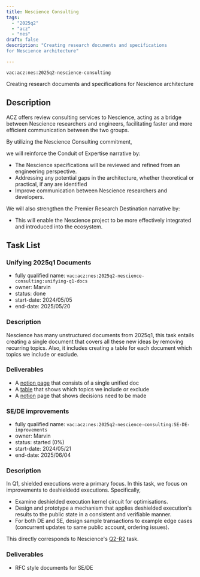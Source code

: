 ```yaml
---
title: Nescience Consulting
tags:
  - "2025q2"
  - "acz"
  - "nes"
draft: false
description: "Creating research documents and specifications 
for Nescience architecture"

---
```


`vac:acz:nes:2025q2-nescience-consulting`

Creating research documents and specifications 
for Nescience architecture
## Description

ACZ offers review consulting services to Nescience, 
acting as a bridge between Nescience researchers and engineers, 
facilitating faster and more efficient communication between the two groups.

By utilizing the Nescience Consulting commitment, 

we will reinforce the Conduit of Expertise narrative by:
* The Nescience specifications will be reviewed and refined from an engineering perspective.
* Addressing any potential gaps in the architecture, whether theoretical or practical, 
if any are identified
* Improve communication between Nescience researchers and developers.

We will also strengthen the Premier Research Destination narrative by: 
* This will enable the Nescience project to be more effectively integrated 
and introduced into the ecosystem.

## Task List

### Unifying 2025q1 Documents
* fully qualified name: `vac:acz:nes:2025q2-nescience-consulting:unifying-q1-docs`
* owner: Marvin
* status: done
* start-date: 2024/05/05
* end-date: 2025/05/20

### Description
Nescience has many unstructured documents from 2025q1, this task entails creating a single document 
that covers all these new ideas by removing recurring topics. Also, it includes creating a table for each document
which topics we include or exclude. 


### Deliverables
* A [notion page](https://www.notion.so/1-Single-Unified-Doc-of-2025Q1-Research-1eb8f96fb65c808aa51bd4a9f5e11cc3) that consists of a single unified doc 
* A [table](https://www.notion.so/2-Table-that-what-we-include-or-exclude-1ec8f96fb65c805a8ba6d0221926efff) that shows which topics we include or exclude
* A [notion](https://www.notion.so/3-Recommended-research-directions-1f88f96fb65c800c80e9e4ec5f0e3cae) page that shows decisions need to be made

### SE/DE improvements
* fully qualified name: `vac:acz:nes:2025q2-nescience-consulting:SE-DE-improvements`
* owner: Marvin
* status: started (0%)
* start-date: 2024/05/21
* end-date: 2025/06/04

### Description
In Q1, shielded executions were a primary focus. In this task, we focus on improvements to deshieldedd executions. Specifically,
- Examine deshielded execution kernel circuit for optimisations.
- Design and prototype a mechanism that applies deshielded execution's results to the public state in a consistent and verifiable manner.
- For both DE and SE, design sample transactions to example edge cases (concurrent updates to same public account, ordering issues).

This directly corresponds to Nescience's [Q2-R2](https://www.notion.so/R2-Updating-public-state-with-private-execution-SE-DE-improvements-1bf8f96fb65c81a98548fff27c4d1dcc) task.


### Deliverables
* RFC style documents for SE/DE